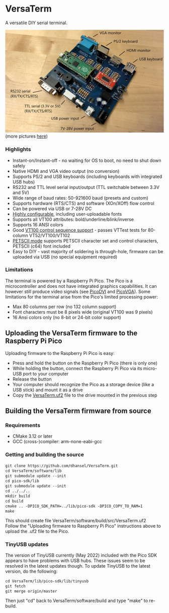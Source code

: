 # VersaTerm
A versatile DIY serial terminal.

![Labeled Board](hardware/pictures/board_labeled.jpg)
(more pictures [here](hardware/pictures/ReadMe.md))

### Highlights

- Instant-on/Instant-off - no waiting for OS to boot, no need to shut down safely
- Native HDMI and VGA video output (no conversion)
- Supports PS/2 and USB keyboards (including keyboards with integrated USB hubs)
- RS232 and TTL level serial input/output (TTL switchable between 3.3V and 5V)
- Wide range of baud rates: 50-921600 baud (presets and custom)
- Supports hardware (RTS/CTS) and software (XOn/XOff) flow control
- Can be powered via USB or 7-28V DC
- [Highly configurable](software/screenshots/settings.md), including user-uploadable fonts
- Supports all VT100 attributes: bold/underline/blink/inverse
- Supports 16 ANSI colors
- Good [VT100 control sequence support](software/screenshots/vttest.md) - passes VTTest tests for 80-column VT52/VT100/VT102
- [PETSCII mode](software/screenshots/petscii.md) supports PETSCII character set and control characters, PETSCII (c64) font included
- Easy to DIY - vast majority of soldering is through-hole, firmware can be uploaded via USB (no special equipment required)

### Limitations

The terminal is powered by a Raspberry Pi Pico. The Pico is a microcontroller and does not have integrated graphics
capabilities. It can however still produce video signals (see [PicoDVI](https://github.com/Wren6991/PicoDVI) 
and [PicoVGA](https://github.com/Panda381/PicoVGA)). 
Some limitations for the terminal arise from the Pico's limited processing power:

- Max 80 columns per row (no 132 column support)
- Font characters must be 8 pixels wide (original VT100 was 9 pixels)
- 16 Ansi colors only (no 8-bit or 24-bit color support)

## Uploading the VersaTerm firmware to the Raspberry Pi Pico

Uploading firmware to the Raspberry Pi Pico is easy:
- Press and hold the button on the Raspberry Pi Pico (there is only one) 
- While holding the button, connect the Raspberry Pi Pico via its micro-USB port to your computer
- Release the button
- Your computer should recognize the Pico as a storage device (like a USB stick) and mount it as a drive
- Copy the [VersaTerm.uf2](software/VersaTerm.uf2) file to the drive mounted in the previous step

## Building the VersaTerm firmware from source

### Requirements
- CMake 3.12 or later
- GCC (cross-)compiler: arm-none-eabi-gcc

### Getting and building the source

```
git clone https://github.com/dhansel/VersaTerm.git
cd VersaTerm/software/lib
git submodule update --init
cd pico-sdk/lib
git submodule update --init
cd ../../..
mkdir build
cd build
cmake .. -DPICO_SDK_PATH=../lib/pico-sdk -DPICO_COPY_TO_RAM=1
make
```

This should create file VersaTerm/software/build/src/VersaTerm.uf2<br>
Follow the "Uploading firmware to Raspberry Pi Pico" instructions above to upload the .uf2 file to the Pico.

### TinyUSB updates

The version of TinyUSB currently (May 2022) included with the Pico SDK appears to have problems 
with USB hubs. These issues seem to be resolved in the latest updates though.
To update TinyUSB to the latest version, do the following:
```
cd VersaTerm/lib/pico-sdk/lib/tinyusb
git fetch
git merge origin/master
```
Then just "cd" back to VersaTerm/software/build and type "make" to re-build.
